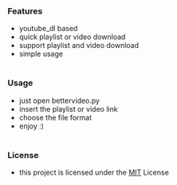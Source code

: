 ### Features
   - youtube_dl based
   - quick playlist or video download
   - support playlist and video download
   - simple usage
    <br>
    <br>

### Usage
   - just open bettervideo.py
   - insert the playlist or video link
   - choose the file format
   - enjoy :)
    <br>
    <br>

### License

   - this project is licensed under the [MIT](LICENSE) License

